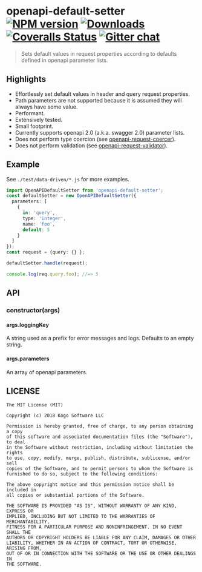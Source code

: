 # openapi-default-setter [![NPM version][npm-image]][npm-url] [![Downloads][downloads-image]][npm-url] [![Coveralls Status][coveralls-image]][coveralls-url] [![Gitter chat][gitter-image]][gitter-url]
> Sets default values in request properties according to defaults defined in openapi parameter lists.

## Highlights

* Effortlessly set default values in header and query request properties.
* Path parameters are not supported because it is assumed they will always have some
value.
* Performant.
* Extensively tested.
* Small footprint.
* Currently supports openapi 2.0 (a.k.a. swagger 2.0) parameter lists.
* Does not perform type coercion (see [openapi-request-coercer](https://github.com/kogosoftwarellc/open-api/tree/master/packages/openapi-request-coercer)).
* Does not perform validation (see [openapi-request-validator](https://github.com/kogosoftwarellc/open-api/tree/master/packages/openapi-request-validator)).

## Example

See `./test/data-driven/*.js` for more examples.

```typescript
import OpenAPIDefaultSetter from 'openapi-default-setter';
const defaultSetter = new OpenAPIDefaultSetter({
  parameters: [
    {
      in: 'query',
      type: 'integer',
      name: 'foo',
      default: 5
    }
  ]
});
const request = {query: {} };

defaultSetter.handle(request);

console.log(req.query.foo); //=> 5
```

## API

### constructor(args)
#### args.loggingKey

A string used as a prefix for error messages and logs.  Defaults to an empty string.

#### args.parameters

An array of openapi parameters.

## LICENSE
``````
The MIT License (MIT)

Copyright (c) 2018 Kogo Software LLC

Permission is hereby granted, free of charge, to any person obtaining a copy
of this software and associated documentation files (the "Software"), to deal
in the Software without restriction, including without limitation the rights
to use, copy, modify, merge, publish, distribute, sublicense, and/or sell
copies of the Software, and to permit persons to whom the Software is
furnished to do so, subject to the following conditions:

The above copyright notice and this permission notice shall be included in
all copies or substantial portions of the Software.

THE SOFTWARE IS PROVIDED "AS IS", WITHOUT WARRANTY OF ANY KIND, EXPRESS OR
IMPLIED, INCLUDING BUT NOT LIMITED TO THE WARRANTIES OF MERCHANTABILITY,
FITNESS FOR A PARTICULAR PURPOSE AND NONINFRINGEMENT. IN NO EVENT SHALL THE
AUTHORS OR COPYRIGHT HOLDERS BE LIABLE FOR ANY CLAIM, DAMAGES OR OTHER
LIABILITY, WHETHER IN AN ACTION OF CONTRACT, TORT OR OTHERWISE, ARISING FROM,
OUT OF OR IN CONNECTION WITH THE SOFTWARE OR THE USE OR OTHER DEALINGS IN
THE SOFTWARE.
``````

[downloads-image]: http://img.shields.io/npm/dm/openapi-default-setter.svg
[npm-url]: https://npmjs.org/package/openapi-default-setter
[npm-image]: http://img.shields.io/npm/v/openapi-default-setter.svg

[coveralls-url]: https://coveralls.io/r/kogosoftwarellc/open-api
[coveralls-image]: https://coveralls.io/repos/github/kogosoftwarellc/open-api/badge.svg?branch=master

[gitter-url]: https://gitter.im/kogosoftwarellc/open-api
[gitter-image]: https://badges.gitter.im/kogosoftwarellc/open-api.png
